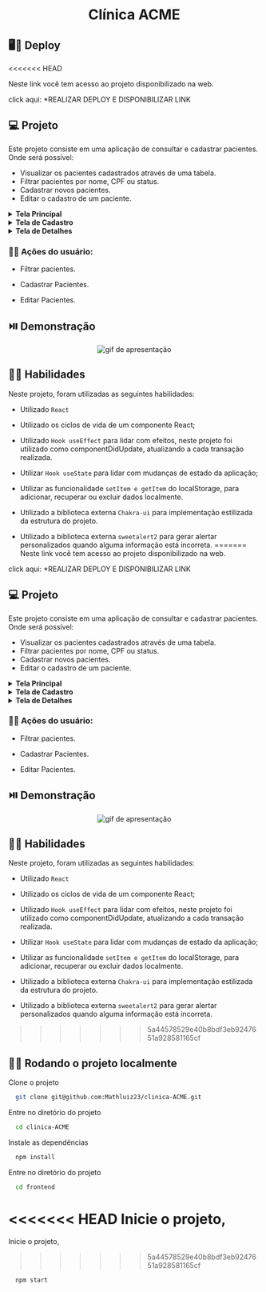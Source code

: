 <h1 align="center"> Clínica ACME </h1>

## 🖥️📱 Deploy
<<<<<<< HEAD

Neste link você tem acesso ao projeto disponibilizado na web.

click aqui: \*REALIZAR DEPLOY E DISPONIBILIZAR LINK

## 💻 Projeto

Este projeto consiste em uma aplicação de consultar e cadastrar pacientes. Onde será possível:

-   Visualizar os pacientes cadastrados através de uma tabela.
-   Filtrar pacientes por nome, CPF ou status.
-   Cadastrar novos pacientes.
-   Editar o cadastro de um paciente.

<details>
  <summary><strong>Tela Principal</strong></summary><br />
  
  ### Na tela principal você pode visualizar tabela com todos os pacientes cadastrados, contendo informações resumidas sobre cada um deles com:
- Nome
- CPF
- Status

### Pesquisar pacientes cadastrados, filtrando por nome, CPF e status.

### Botão de cadastrar pacientes, levará para uma página de cadastro.

### Clicando em ver detalhes na linha da tabela de cada paciente, levará para uma página de detahes de cada paciente, contendo todas as informações cadastradas.

## ⏯️ Demonstração

<div align="center">
    <img alt="gif de apresentação" src=""/>
</div>

</details>

<details>
  <summary><strong>Tela de Cadastro</strong></summary><br />
  
  ### Nesta tela você poderá realizar o cadastro de um novo paciente. Na página inicial, clicando em cadastrar paciente, você é encaminhado para esta página, onde há um formulário com os seguintes campos para preenchimento:
- Nome (obrigatório)
- Email (obrigatório)
- Data de Nascimento (obrigatório)
- CPF (obrigatório)
- Endereço (opcional)
- Cidade (obrigatório)
- Celular (obrigatório)
- Sexo (obrigatório)
- Status (obrigatório)

Após o preenchimento das informações obrigatórias, será possível cadastrar o paciente clicando no botão de Enviar.
Caso todos os campos sejam válidos, você receberá a mensagem `Paciente cadastrado com sucesso` , caso algum dos campos seja inválido ou o CPF informado já tenha sido cadastrado, você receberá uma `mensagem de erro` no campo referente a informação.

### ⏯️ Demonstração

<div align="center">
    <img alt="gif de apresentação" src=""/>
</div>

</details>

<details>
  <summary><strong>Tela de Detalhes</strong></summary><br />
  
  ### Nesta tela você poderá visualizar as informações completas de cada paciente:
- Nome
- Email
- Data de Nascimento
- CPF
- Endereço
- Cidade
- Celular
- Sexo
- Status

### Também será possível editar o cadastro do paciente. Clicando no botão editar, irá habilitar os campos para modificar as informações. Após feita a alteração, para salvar as alterações, basta clicar no botão salvar(você receberá uma mensagem de confirmação que o paciente foi atualizado).

### ⏯️ Demonstração

<div align="center">
    <img alt="gif de apresentação" src=""/>
</div>

</details>

### 👨‍💻 Ações do usuário:

-   Filtrar pacientes.

-   Cadastrar Pacientes.

-   Editar Pacientes.

## ⏯️ Demonstração

<div align="center">
    <img alt="gif de apresentação" src=""/>
</div>

## 👨‍🔧 Habilidades

Neste projeto, foram utilizadas as seguintes habilidades:

-   Utilizado `React`

-   Utilizado os ciclos de vida de um componente React;

-   Utilizado `Hook useEffect` para lidar com efeitos, neste projeto foi utilizado como componentDidUpdate, atualizando a cada transação realizada.

-   Utilizar `Hook useState` para lidar com mudanças de estado da aplicação;

-   Utilizar as funcionalidade `setItem e getItem` do localStorage, para adicionar, recuperar ou excluir dados localmente.

-   Utilizado a biblioteca externa `Chakra-ui` para implementação estilizada da estrutura do projeto.

-   Utilizado a biblioteca externa `sweetalert2` para gerar alertar personalizados quando alguma informação está incorreta.
=======
Neste link você tem acesso ao projeto disponibilizado na web.

click aqui: *REALIZAR DEPLOY E DISPONIBILIZAR LINK

## 💻 Projeto

Este projeto consiste em uma aplicação de  consultar e cadastrar pacientes. Onde será possível:
- Visualizar os pacientes cadastrados através de uma tabela.
- Filtrar pacientes por nome, CPF ou status.
- Cadastrar novos pacientes.
- Editar o cadastro de um paciente.


<details>
  <summary><strong>Tela Principal</strong></summary><br />
  
  ### Na tela principal você pode visualizar tabela com todos os pacientes cadastrados, contendo informações resumidas sobre cada um deles com:
- Nome
- CPF
- Status

 ### Pesquisar pacientes cadastrados, filtrando por nome, CPF e status.
 ### Botão de cadastrar pacientes, levará para uma página de cadastro.
 ### Clicando em ver detalhes na linha da tabela de cada paciente, levará para uma página de detahes de cada paciente, contendo todas as informações cadastradas.
 
 
 ## ⏯️ Demonstração

<div align="center">
    <img alt="gif de apresentação" src=""/>
</div>

</details>


<details>
  <summary><strong>Tela de Cadastro</strong></summary><br />
  
  ### Nesta tela você poderá realizar o cadastro de um novo paciente. Na página inicial, clicando em cadastrar paciente, você é encaminhado para esta página, onde há um formulário com os seguintes campos para preenchimento:
- Nome (obrigatório)
- Email (obrigatório)
- Data de Nascimento (obrigatório)
- CPF (obrigatório)
- Endereço (opcional)
- Cidade (obrigatório)
- Celular (obrigatório)
- Sexo (obrigatório)
- Status (obrigatório)

  Após o preenchimento das informações obrigatórias, será possível cadastrar o paciente clicando no botão de Enviar. 
  Caso todos os campos sejam válidos, você receberá a mensagem `Paciente cadastrado com sucesso` , caso algum dos campos seja inválido ou o CPF informado já tenha sido cadastrado, você receberá uma `mensagem de erro` no campo referente a informação.


### ⏯️ Demonstração

<div align="center">
    <img alt="gif de apresentação" src=""/>
</div>

</details>




<details>
  <summary><strong>Tela de Detalhes</strong></summary><br />
  
  ### Nesta tela você poderá visualizar as informações completas de cada paciente:
- Nome
- Email
- Data de Nascimento
- CPF
- Endereço
- Cidade
- Celular
- Sexo
- Status

### Também será possível editar o cadastro do paciente. Clicando no botão editar, irá habilitar os campos para modificar as informações. Após feita a alteração, para salvar as alterações, basta clicar no botão salvar(você receberá uma mensagem de confirmação que o paciente foi atualizado).


### ⏯️ Demonstração

<div align="center">
    <img alt="gif de apresentação" src=""/>
</div>

</details>




### 👨‍💻 Ações do usuário:

 - Filtrar pacientes.
 
 - Cadastrar Pacientes.
 
 - Editar Pacientes.
 


## ⏯️ Demonstração

<div align="center">
    <img alt="gif de apresentação" src=""/>
</div>

## 👨‍🔧 Habilidades

Neste projeto, foram utilizadas as seguintes habilidades:

- Utilizado `React`

- Utilizado os ciclos de vida de um componente React;

- Utilizado `Hook useEffect` para lidar com efeitos, neste projeto foi utilizado como componentDidUpdate, atualizando a cada transação realizada.

- Utilizar `Hook useState` para lidar com mudanças de estado da aplicação;

- Utilizar as funcionalidade `setItem e getItem` do localStorage, para adicionar, recuperar ou excluir dados localmente.

- Utilizado a biblioteca externa `Chakra-ui` para implementação estilizada da estrutura do projeto.

- Utilizado a biblioteca externa `sweetalert2` para gerar alertar personalizados quando alguma informação está incorreta.


>>>>>>> 5a44578529e40b8bdf3eb9247651a928581165cf

## 👨‍💻 Rodando o projeto localmente

Clone o projeto

```bash
  git clone git@github.com:Mathluiz23/clinica-ACME.git
```

Entre no diretório do projeto

```bash
  cd clinica-ACME
```

Instale as dependências

```bash
  npm install
```

Entre no diretório do projeto

```bash
  cd frontend
```

<<<<<<< HEAD
Inicie o projeto,
=======
Inicie o projeto, 
>>>>>>> 5a44578529e40b8bdf3eb9247651a928581165cf

```bash
  npm start
```
